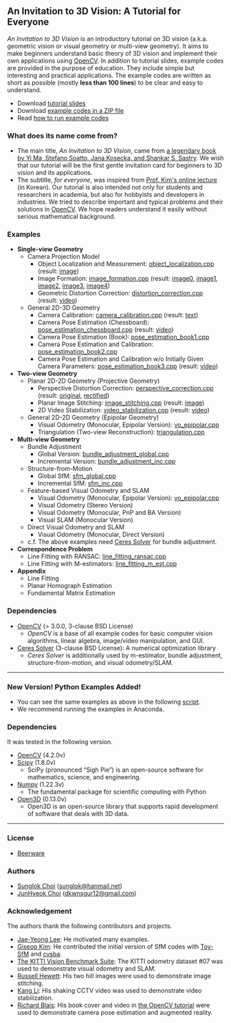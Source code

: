 ## An Invitation to 3D Vision: A Tutorial for Everyone
_An Invitation to 3D Vision_ is an introductory tutorial on 3D vision (a.k.a. geometric vision or visual geometry or multi-view geometry).
It aims to make beginners understand basic theory of 3D vision and implement their own applications using [OpenCV][].
In addition to tutorial slides, example codes are provided in the purpose of education. They include simple but interesting and practical applications. The example codes are written as short as possible (mostly __less than 100 lines__) to be clear and easy to understand.

* Download [tutorial slides](https://github.com/sunglok/3dv_tutorial/releases/download/misc/3dv_slides.pdf)
* Download [example codes in a ZIP file](https://github.com/sunglok/3dv_tutorial/archive/master.zip)
* Read [how to run example codes](https://github.com/sunglok/3dv_tutorial/blob/master/HOWTO_RUN.md)

### What does its name come from?
* The main title, _An Invitation to 3D Vision_, came from [a legendary book by Yi Ma, Stefano Soatto, Jana Kosecka, and Shankar S. Sastry](http://vision.ucla.edu/MASKS/). We wish that our tutorial will be the first gentle invitation card for beginners to 3D vision and its applications.
* The subtitle, _for everyone_, was inspired from [Prof. Kim's online lecture](https://hunkim.github.io/ml/) (in Korean). Our tutorial is also intended not only for students and researchers in academia, but also for hobbyists and developers in industries. We tried to describe important and typical problems and their solutions in [OpenCV][]. We hope readers understand it easily without serious mathematical background.

### Examples
* __Single-view Geometry__
  * Camera Projection Model
    * Object Localization and Measurement: [object_localization.cpp][] (result: [image](https://drive.google.com/open?id=10Lche-1HHazDeohXEQK443ruDTAmIO4E))
    * Image Formation: [image_formation.cpp][] (result: [image0](https://drive.google.com/file/d/0B_iOV9kV0whLY2luc05jZGlkZ2s/view), [image1](https://drive.google.com/file/d/0B_iOV9kV0whLS3M4S09ZZHpjTkU/view), [image2](https://drive.google.com/file/d/0B_iOV9kV0whLV2dLZHd0MmVkd28/view), [image3](https://drive.google.com/file/d/0B_iOV9kV0whLS1ZBR25WekpMYjA/view), [image4](https://drive.google.com/file/d/0B_iOV9kV0whLYVB0dm9Fc0dvRzQ/view))
    * Geometric Distortion Correction: [distortion_correction.cpp][] (result: [video](https://www.youtube.com/watch?v=HKetupWh4V8))
  * General 2D-3D Geometry
    * Camera Calibration: [camera_calibration.cpp][] (result: [text](https://drive.google.com/file/d/0B_iOV9kV0whLZ0pDbWdXNWRrZ00/view))
    * Camera Pose Estimation (Chessboard): [pose_estimation_chessboard.cpp][] (result: [video](https://www.youtube.com/watch?v=4nA1OQGL-ig))
    * Camera Pose Estimation (Book): [pose_estimation_book1.cpp][]
    * Camera Pose Estimation and Calibration: [pose_estimation_book2.cpp][]
    * Camera Pose Estimation and Calibration w/o Initially Given Camera Parameters: [pose_estimation_book3.cpp][] (result: [video](https://www.youtube.com/watch?v=GYp4h0yyB3Y))
* __Two-view Geometry__
  * Planar 2D-2D Geometry (Projective Geometry)
    * Perspective Distortion Correction: [perspective_correction.cpp][] (result: [original](https://drive.google.com/file/d/0B_iOV9kV0whLVlFpeFBzYWVadlk/view), [rectified](https://drive.google.com/file/d/0B_iOV9kV0whLMi1UTjN5QXhnWFk/view))
    * Planar Image Stitching: [image_stitching.cpp][] (result: [image](https://drive.google.com/file/d/0B_iOV9kV0whLOEQzVmhGUGVEaW8/view))
    * 2D Video Stabilization: [video_stabilization.cpp][] (result: [video](https://www.youtube.com/watch?v=be_dzYicEzI))
  * General 2D-2D Geometry (Epipolar Geometry)
    * Visual Odometry (Monocular, Epipolar Version): [vo_epipolar.cpp][]
    * Triangulation (Two-view Reconstruction): [triangulation.cpp][]
* __Multi-view Geometry__
  * Bundle Adjustment
    * Global Version: [bundle_adjustment_global.cpp][]
    * Incremental Version: [bundle_adjustment_inc.cpp][]
  * Structure-from-Motion
    * Global SfM: [sfm_global.cpp][]
    * Incremental SfM: [sfm_inc.cpp][]
  * Feature-based Visual Odometry and SLAM
    * Visual Odometry (Monocular, Epipolar Version): [vo_epipolar.cpp][]
    * Visual Odometry (Stereo Version)
    * Visual Odometry (Monocular, PnP and BA Version)
    * Visual SLAM (Monocular Version)
  * Direct Visual Odometry and SLAM
    * Visual Odometry (Monocular, Direct Version)
  * c.f. The above examples need [Ceres Solver][] for bundle adjustment.
* __Correspondence Problem__
  * Line Fitting with RANSAC: [line_fitting_ransac.cpp][]
  * Line Fitting with M-estimators: [line_fitting_m_est.cpp][]
* **Appendix**
  * Line Fitting
  * Planar Homograph Estimation
  * Fundamental Matrix Estimation




### Dependencies
* [OpenCV][] (> 3.0.0, 3-clause BSD License)
  * _OpenCV_ is a base of all example codes for basic computer vision algorithms, linear algebra, image/video manipulation, and GUI.
* [Ceres Solver][] (3-clause BSD License): A numerical optimization library
  * _Ceres Solver_ is additionally used by m-estimator, bundle adjustment, structure-from-motion, and visual odometry/SLAM.

---
### __New Version! Python Examples Added!__
  * You can see the same examples as above in the following [script](scripts).
  * We recommend running the examples in Anaconda.


### Dependencies
It was tested in the following version.

* [OpenCV][] (4.2.0v)
* [Scipy](https://scipy.org/) (1.8.0v)
  * SciPy (pronounced “Sigh Pie”) is an open-source software for mathematics, science, and engineering.
* [Numpy](https://numpy.org/) (1.22.3v)
  * The fundamental package for scientific computing with Python
* [Open3D](http://www.open3d.org/) (0.13.0v)
  * Open3D is an open-source library that supports rapid development of software that deals with 3D data.

---
### License
* [Beerware](http://en.wikipedia.org/wiki/Beerware)

### Authors
* [Sunglok Choi](http://sites.google.com/site/sunglok/) (sunglok@hanmail.net)
* [JunHyeok Choi](https://mint-lab.github.io/members/) (dkwnsgur12@gmail.com)

### Acknowledgement
The authors thank the following contributors and projects.

* [Jae-Yeong Lee](https://sites.google.com/site/roricljy/): He motivated many examples.
* [Giseop Kim](https://sites.google.com/view/giseopkim): He contributed the initial version of SfM codes with [Toy-SfM](https://github.com/royshil/SfM-Toy-Library) and [cvsba](https://www.uco.es/investiga/grupos/ava/node/39).
* [The KITTI Vision Benchmark Suite](http://www.cvlibs.net/datasets/kitti/): The KITTI odometry dataset #07 was used to demonstrate visual odometry and SLAM.
* [Russell Hewett](https://courses.engr.illinois.edu/cs498dh3/fa2013/projects/stitching/ComputationalPhotograph_ProjectStitching.html): His two hill images were used to demonstrate image stitching.
* [Kang Li](http://www.cs.cmu.edu/~kangli/code/Image_Stabilizer.html): His shaking CCTV video was used to demonstrate video stabilization.
* [Richard Blais](http://www.richardblais.net/): His book cover and video in [the OpenCV tutorial](http://docs.opencv.org/3.1.0/dc/d16/tutorial_akaze_tracking.html) were used to demonstrate camera pose estimation and augmented reality.

[OpenCV]: http://opencv.org/
[Ceres Solver]: http://ceres-solver.org/

[object_localization.cpp]: https://github.com/sunglok/3dv_tutorial/blob/master/examples/object_localization.cpp
[image_formation.cpp]: https://github.com/sunglok/3dv_tutorial/blob/master/examples/image_formation.cpp
[distortion_correction.cpp]: https://github.com/sunglok/3dv_tutorial/blob/master/examples/distortion_correction.cpp
[camera_calibration.cpp]: https://github.com/sunglok/3dv_tutorial/blob/master/examples/camera_calibration.cpp
[pose_estimation_chessboard.cpp]: https://github.com/sunglok/3dv_tutorial/blob/master/examples/pose_estimation_chessboard.cpp
[pose_estimation_book1.cpp]: https://github.com/sunglok/3dv_tutorial/blob/master/examples/pose_estimation_book1.cpp
[pose_estimation_book2.cpp]: https://github.com/sunglok/3dv_tutorial/blob/master/examples/pose_estimation_book2.cpp
[pose_estimation_book3.cpp]: https://github.com/sunglok/3dv_tutorial/blob/master/examples/pose_estimation_book3.cpp
[perspective_correction.cpp]: https://github.com/sunglok/3dv_tutorial/blob/master/examples/perspective_correction.cpp
[image_stitching.cpp]: https://github.com/sunglok/3dv_tutorial/blob/master/examples/image_stitching.cpp
[video_stabilization.cpp]: https://github.com/sunglok/3dv_tutorial/blob/master/examples/video_stabilization.cpp
[vo_epipolar.cpp]: https://github.com/sunglok/3dv_tutorial/blob/master/examples/vo_epipolar.cpp
[triangulation.cpp]: https://github.com/sunglok/3dv_tutorial/blob/master/examples/triangulation.cpp
[bundle_adjustment_global.cpp]: https://github.com/sunglok/3dv_tutorial/blob/master/examples/bundle_adjustment_global.cpp
[bundle_adjustment_inc.cpp]: https://github.com/sunglok/3dv_tutorial/blob/master/examples/bundle_adjustment_inc.cpp
[sfm_global.cpp]: https://github.com/sunglok/3dv_tutorial/blob/master/examples/sfm_global.cpp
[sfm_inc.cpp]: https://github.com/sunglok/3dv_tutorial/blob/master/examples/sfm_inc.cpp
[line_fitting_ransac.cpp]: https://github.com/sunglok/3dv_tutorial/blob/master/examples/line_fitting_ransac.cpp
[line_fitting_m_est.cpp]: https://github.com/sunglok/3dv_tutorial/blob/master/examples/line_fitting_m_est.cpp
